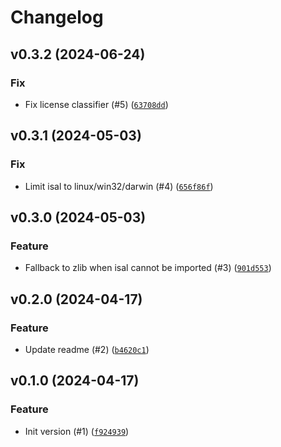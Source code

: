 # Changelog

## v0.3.2 (2024-06-24)

### Fix

- Fix license classifier (#5) ([`63708dd`](https://github.com/bdraco/aiohttp-isal/commit/63708dd77c4593fb294da602283b913f7d7c6742))

## v0.3.1 (2024-05-03)

### Fix

- Limit isal to linux/win32/darwin (#4) ([`656f86f`](https://github.com/bdraco/aiohttp-isal/commit/656f86f5c8a6e34083317120f930bc75da80d9b5))

## v0.3.0 (2024-05-03)

### Feature

- Fallback to zlib when isal cannot be imported (#3) ([`901d553`](https://github.com/bdraco/aiohttp-isal/commit/901d553ccd5844037d8e05a26c216fa21b4f8ad3))

## v0.2.0 (2024-04-17)

### Feature

- Update readme (#2) ([`b4620c1`](https://github.com/bdraco/aiohttp-isal/commit/b4620c1e475fb43ef5faaaf91c26dc50d119411b))

## v0.1.0 (2024-04-17)

### Feature

- Init version (#1) ([`f924939`](https://github.com/bdraco/aiohttp-isal/commit/f924939e220f71bba201e1fcd39b1fc3474b21e2))
